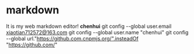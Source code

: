 # markdown
It is my web markdown editor!
**chenhui**
git config --global user.email xiaotian712572@163.com
git config --global user.name "chenhui"
git config --global url."https://github.com.cnpmjs.org/".insteadOf "https://github.com/"
